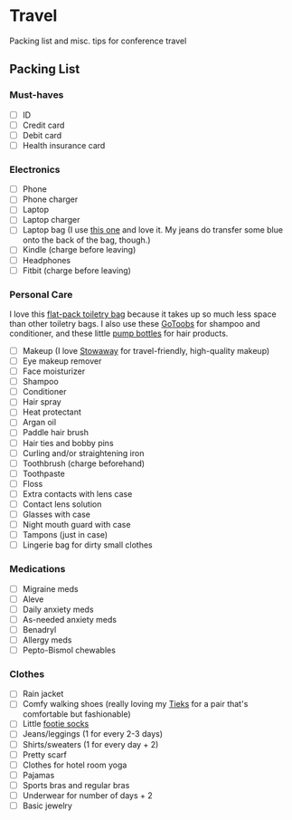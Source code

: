 # Travel

Packing list and misc. tips for conference travel 

## Packing List 
### Must-haves 
- [ ] ID 
- [ ] Credit card 
- [ ] Debit card 
- [ ] Health insurance card 

### Electronics 
- [ ] Phone 
- [ ] Phone charger 
- [ ] Laptop
- [ ] Laptop charger 
- [ ] Laptop bag (I use [this one](http://smile.amazon.com/ECBC-Poseidon-Messenger-13-Inch-Laptop/dp/B00BT6O0BE?ie=UTF8&psc=1&redirect=true&ref_=oh_aui_detailpage_o06_s00) and love it. My jeans do transfer some blue onto the back of the bag, though.) 
- [ ] Kindle (charge before leaving)
- [ ] Headphones 
- [ ] Fitbit (charge before leaving)

### Personal Care 
I love this [flat-pack toiletry bag](http://smile.amazon.com/eBags-Pack-it-Flat-Toiletry-Kit-Black/dp/B0009K5WFO?ie=UTF8&psc=1&redirect=true&ref_=oh_aui_detailpage_o01_s00) because it takes up so much less space than other toiletry bags. I also use these [GoToobs](http://smile.amazon.com/Humangear-GoToob-Travel-Bottle-Blue/dp/B002VS8H3G?ie=UTF8&psc=1&redirect=true&ref_=oh_aui_detailpage_o01_s01) for shampoo and conditioner, and these little [pump bottles](http://smile.amazon.com/Essense-Foudation-Cosmetic-Product-Dispense/dp/B015SLWWEC?ie=UTF8&psc=1&redirect=true&ref_=oh_aui_detailpage_o01_s01) for hair products. 

- [ ] Makeup (I love [Stowaway](https://stowawaycosmetics.com/) for travel-friendly, high-quality makeup)
- [ ] Eye makeup remover 
- [ ] Face moisturizer 
- [ ] Shampoo
- [ ] Conditioner 
- [ ] Hair spray 
- [ ] Heat protectant 
- [ ] Argan oil 
- [ ] Paddle hair brush 
- [ ] Hair ties and bobby pins 
- [ ] Curling and/or straightening iron 
- [ ] Toothbrush (charge beforehand)
- [ ] Toothpaste 
- [ ] Floss 
- [ ] Extra contacts with lens case
- [ ] Contact lens solution 
- [ ] Glasses with case 
- [ ] Night mouth guard with case 
- [ ] Tampons (just in case)
- [ ] Lingerie bag for dirty small clothes 

### Medications
- [ ] Migraine meds 
- [ ] Aleve 
- [ ] Daily anxiety meds 
- [ ] As-needed anxiety meds 
- [ ] Benadryl 
- [ ] Allergy meds 
- [ ] Pepto-Bismol chewables 

### Clothes 
- [ ] Rain jacket 
- [ ] Comfy walking shoes (really loving my [Tieks](http://tieks.com/) for a pair that's comfortable but fashionable)
- [ ] Little [footie socks](http://www.smartwool.com/shop/women-socks-noshows)
- [ ] Jeans/leggings (1 for every 2-3 days)
- [ ] Shirts/sweaters (1 for every day + 2) 
- [ ] Pretty scarf 
- [ ] Clothes for hotel room yoga 
- [ ] Pajamas 
- [ ] Sports bras and regular bras 
- [ ] Underwear for number of days + 2 
- [ ] Basic jewelry 
